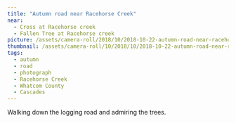 ```yaml
---
title: "Autumn road near Racehorse Creek"
near:
  - Cross at Racehorse creek
  - Fallen Tree at Racehorse creek
picture: /assets/camera-roll/2018/10/2018-10-22-autumn-road-near-racehorse-creek/20181022_232728508_iOS.jpg
thumbnail: /assets/camera-roll/10/2018/10/2018-10-22-autumn-road-near-racehorse-creek/20181022_232728508_iOS-thumbnail.jpg
tags:
  - autumn
  - road
  - photograph
  - Racehorse Creek
  - Whatcom County
  - Cascades
---
```

Walking down the logging road and admiring the trees.
